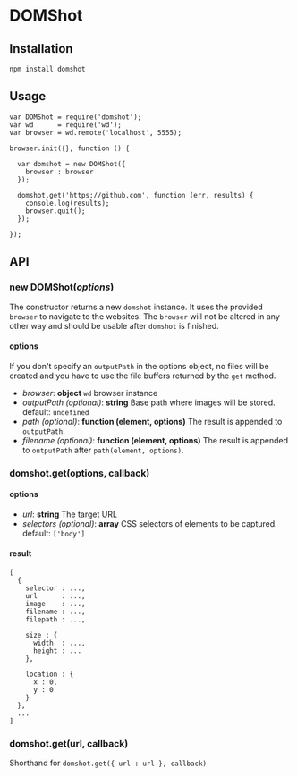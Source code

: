 # DOMShot

## Installation

```
npm install domshot
```

## Usage

```
var DOMShot = require('domshot');
var wd      = require('wd');
var browser = wd.remote('localhost', 5555);

browser.init({}, function () {

  var domshot = new DOMShot({
    browser : browser
  });

  domshot.get('https://github.com', function (err, results) {
    console.log(results);
    browser.quit();
  });

});
```

## API

### new DOMShot(*options*)

The constructor returns a new `domshot` instance. It uses the provided `browser` to navigate to the websites. The `browser` will not be altered in any other way and should be usable after `domshot` is finished.

#### options

If you don't specify an `outputPath` in the options object, no files will be created and you have to use the file buffers returned by the `get` method.

- *browser*: **object** `wd` browser instance
- *outputPath (optional)*: **string** Base path where images will be stored. default: `undefined`
- *path (optional)*: **function (element, options)** The result is appended to `outputPath`.
- *filename (optional)*: **function (element, options)** The result is appended to `outputPath` after `path(element, options)`.

### domshot.get(options, callback)

#### options

- *url*: **string** The target URL
- *selectors (optional)*: **array** CSS selectors of elements to be captured. default: `['body']`

#### result

```
[
  {
    selector : ...,
    url      : ...,
    image    : ...,
    filename : ...,
    filepath : ...,

    size : {
      width  : ...,
      height : ...
    },

    location : {
      x : 0,
      y : 0
    }
  },
  ...
]
```

### domshot.get(url, callback)

Shorthand for `domshot.get({ url : url }, callback)`
